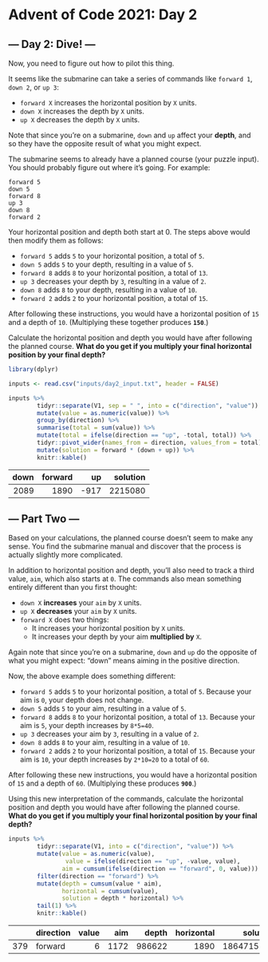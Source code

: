Advent of Code 2021: Day 2
================

## **— Day 2: Dive! —**

Now, you need to figure out how to pilot this thing.

It seems like the submarine can take a series of commands like
`forward 1`, `down 2`, or `up 3`:

-   `forward X` increases the horizontal position by `X` units.
-   `down X` increases the depth by `X` units.
-   `up X` decreases the depth by `X` units.

Note that since you’re on a submarine, `down` and `up` affect your
**depth**, and so they have the opposite result of what you might
expect.

The submarine seems to already have a planned course (your puzzle
input). You should probably figure out where it’s going. For example:

    forward 5
    down 5
    forward 8
    up 3
    down 8
    forward 2

Your horizontal position and depth both start at 0. The steps above
would then modify them as follows:

-   `forward 5` adds `5` to your horizontal position, a total of `5`.
-   `down 5` adds `5` to your depth, resulting in a value of `5`.
-   `forward 8` adds `8` to your horizontal position, a total of `13`.
-   `up 3` decreases your depth by `3`, resulting in a value of `2`.
-   `down 8` adds `8` to your depth, resulting in a value of `10`.
-   `forward 2` adds `2` to your horizontal position, a total of `15`.

After following these instructions, you would have a horizontal position
of `15` and a depth of `10`. (Multiplying these together produces
**`150`**.)

Calculate the horizontal position and depth you would have after
following the planned course. **What do you get if you multiply your
final horizontal position by your final depth?**

``` r
library(dplyr)

inputs <- read.csv("inputs/day2_input.txt", header = FALSE)

inputs %>% 
        tidyr::separate(V1, sep = " ", into = c("direction", "value")) %>% 
        mutate(value = as.numeric(value)) %>% 
        group_by(direction) %>% 
        summarise(total = sum(value)) %>% 
        mutate(total = ifelse(direction == "up", -total, total)) %>% 
        tidyr::pivot_wider(names_from = direction, values_from = total) %>% 
        mutate(solution = forward * (down + up)) %>% 
        knitr::kable()
```

| down | forward |   up | solution |
|-----:|--------:|-----:|---------:|
| 2089 |    1890 | -917 |  2215080 |

## **— Part Two —**

Based on your calculations, the planned course doesn’t seem to make any
sense. You find the submarine manual and discover that the process is
actually slightly more complicated.

In addition to horizontal position and depth, you’ll also need to track
a third value, `aim`, which also starts at `0`. The commands also mean
something entirely different than you first thought:

-   `down X` **increases** your `aim` by `X` units.
-   `up X` **decreases** your `aim` by `X` units.
-   `forward X` does two things:
    -   It increases your horizontal position by `X` units.
    -   It increases your depth by your aim **multiplied by** `X`.

Again note that since you’re on a submarine, `down` and `up` do the
opposite of what you might expect: “down” means aiming in the positive
direction.

Now, the above example does something different:

-   `forward 5` adds `5` to your horizontal position, a total of `5`.
    Because your aim is `0`, your depth does not change.
-   `down 5` adds `5` to your aim, resulting in a value of `5`.
-   `forward 8` adds `8` to your horizontal position, a total of `13`.
    Because your aim is `5`, your depth increases by `8*5=40`.
-   `up 3` decreases your aim by `3`, resulting in a value of `2`.
-   `down 8` adds `8` to your aim, resulting in a value of `10`.
-   `forward 2` adds `2` to your horizontal position, a total of `15`.
    Because your aim is `10`, your depth increases by `2*10=20` to a
    total of `60`.

After following these new instructions, you would have a horizontal
position of `15` and a depth of `60`. (Multiplying these produces
**`900`**.)

Using this new interpretation of the commands, calculate the horizontal
position and depth you would have after following the planned course.
**What do you get if you multiply your final horizontal position by your
final depth?**

``` r
inputs %>% 
        tidyr::separate(V1, into = c("direction", "value")) %>% 
        mutate(value = as.numeric(value), 
                value = ifelse(direction == "up", -value, value), 
               aim = cumsum(ifelse(direction == "forward", 0, value))) %>% 
        filter(direction == "forward") %>% 
        mutate(depth = cumsum(value * aim),
               horizontal = cumsum(value),
               solution = depth * horizontal) %>% 
        tail(1) %>% 
        knitr::kable()
```

|     | direction | value |  aim |  depth | horizontal |   solution |
|:----|:----------|------:|-----:|-------:|-----------:|-----------:|
| 379 | forward   |     6 | 1172 | 986622 |       1890 | 1864715580 |
